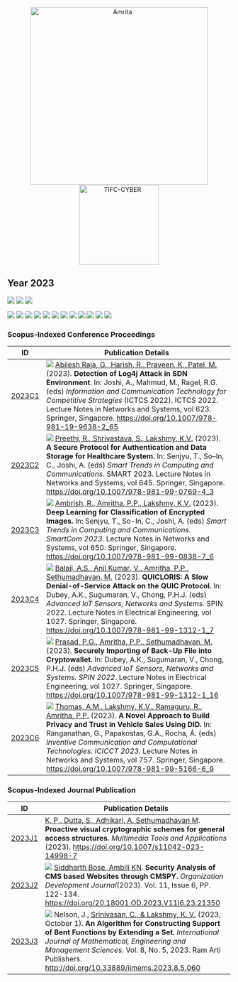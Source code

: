 <p align="center">
    <img src="https://amrita-tifac-cyber-blockchain.github.io/Amrita-TIFAC-Cyber-Blockchain/AVV_PNG.png" alt ="Amrita" width="400" />
    <img src="https://amrita-tifac-cyber-blockchain.github.io/Amrita-TIFAC-Cyber-Blockchain/TIFAC-CORE_in_Cyber_Security.png" alt ="TIFC-CYBER" width="180" />
</p>

## Year 2023
![](https://img.shields.io/badge/Year-2023-brightgreen) ![](https://img.shields.io/badge/Scopus_Conference-1-brightgreen) ![](https://img.shields.io/badge/Scopus_Journal-0-brightgreen)  

![](https://img.shields.io/badge/M_Sethumadhavan-3-blue) ![](https://img.shields.io/badge/C_Srinivasan-1-blue) ![](https://img.shields.io/badge/Lakshmy_K_V-4-blue) ![](https://img.shields.io/badge/Amritha_P_P-4-blue) ![](https://img.shields.io/badge/Praveen_K-2-blue) ![](https://img.shields.io/badge/Ramaguru_R-1-blue) ![](https://img.shields.io/badge/Sangeetha_V-0-blue) ![](https://img.shields.io/badge/Saurabh_Shrivastava-1-blue) ![](https://img.shields.io/badge/Ambili_K_N-1-blue) ![](https://img.shields.io/badge/Anand_R_Nair-0-blue) ![](https://img.shields.io/badge/V_Sujitha-0-blue) ![](https://img.shields.io/badge/Hemalatha_P-0-blue)

### Scopus-Indexed Conference Proceedings

| ID |	Publication Details |
| :----: | -------------------------------- |
| [2023C1](https://link.springer.com/chapter/10.1007/978-981-19-9638-2_65) | ![](https://img.shields.io/badge/-M.Tech-blue) [Abilesh Raja, G., Harish, R., Praveen, K., Patel, M.]() (2023). **Detection of Log4j Attack in SDN Environment**. In: Joshi, A., Mahmud, M., Ragel, R.G. (eds) _Information and Communication Technology for Competitive Strategies_ (ICTCS 2022). ICTCS 2022. Lecture Notes in Networks and Systems, vol 623. Springer, Singapore. https://doi.org/10.1007/978-981-19-9638-2_65 |
| [2023C2](https://link.springer.com/chapter/10.1007/978-981-99-0769-4_3) | ![](https://img.shields.io/badge/-M.Tech-blue) [Preethi, R., Shrivastava, S., Lakshmy, K.V.]() (2023). **A Secure Protocol for Authentication and Data Storage for Healthcare System.** In: Senjyu, T., So–In, C., Joshi, A. (eds) _Smart Trends in Computing and Communications._ SMART 2023. Lecture Notes in Networks and Systems, vol 645. Springer, Singapore. https://doi.org/10.1007/978-981-99-0769-4_3 | 
| [2023C3](https://link.springer.com/chapter/10.1007/978-981-99-0838-7_6) | ![](https://img.shields.io/badge/-M.Tech-blue) [Ambrish, R., Amritha, P.P., Lakshmy, K.V.]() (2023). **Deep Learning for Classification of Encrypted Images.** In: Senjyu, T., So-In, C., Joshi, A. (eds) _Smart Trends in Computing and Communications. SmartCom 2023._ Lecture Notes in Networks and Systems, vol 650. Springer, Singapore. https://doi.org/10.1007/978-981-99-0838-7_6 | 
| [2023C4](https://link.springer.com/chapter/10.1007/978-981-99-1312-1_7) | ![](https://img.shields.io/badge/-M.Tech-blue) [Balaji, A.S., Anil Kumar, V., Amritha, P.P., Sethumadhavan, M.]() (2023). **QUICLORIS: A Slow Denial-of-Service Attack on the QUIC Protocol.** In: Dubey, A.K., Sugumaran, V., Chong, P.H.J. (eds) _Advanced IoT Sensors, Networks and Systems._ SPIN 2022. Lecture Notes in Electrical Engineering, vol 1027. Springer, Singapore. https://doi.org/10.1007/978-981-99-1312-1_7 |
| [2023C5](https://link.springer.com/chapter/10.1007/978-981-99-1312-1_16) | ![](https://img.shields.io/badge/-M.Tech-blue) [Prasad, P.G., Amritha, P.P., Sethumadhavan, M.]() (2023). **Securely Importing of Back-Up File into Cryptowallet.** In: Dubey, A.K., Sugumaran, V., Chong, P.H.J. (eds) _Advanced IoT Sensors, Networks and Systems. SPIN 2022_. Lecture Notes in Electrical Engineering, vol 1027. Springer, Singapore. https://doi.org/10.1007/978-981-99-1312-1_16 | 
| [2023C6](https://doi.org/10.1007/978-981-99-5166-6_9) | ![](https://img.shields.io/badge/-M.Tech-blue) [Thomas, A.M., Lakshmy, K.V., Ramaguru, R., Amritha, P.P.]() (2023). **A Novel Approach to Build Privacy and Trust in Vehicle Sales Using DID.** In: Ranganathan, G., Papakostas, G.A., Rocha, Á. (eds) _Inventive Communication and Computational Technologies. ICICCT 2023._ Lecture Notes in Networks and Systems, vol 757. Springer, Singapore. https://doi.org/10.1007/978-981-99-5166-6_9 |
 
### Scopus-Indexed Journal Publication

| ID |	Publication Details |
| :----: | -------------------------------- |
| [2023J1](https://doi.org/10.1007/s11042-023-14998-7 ) | [K, P., Dutta, S., Adhikari, A. Sethumadhavan M](). **Proactive visual cryptographic schemes for general access structures.** _Multimedia Tools and Applications_ (2023). https://doi.org/10.1007/s11042-023-14998-7 | 
| [2023J2](https://doi.org/20.18001.OD.2023.V11I6.23.21350 ) | ![](https://img.shields.io/badge/-M.Tech-blue) [Siddharth Bose, Ambili KN](). **Security Analysis of CMS based Websites through CMSPY.** _Organization Development Journal_(2023). Vol. 11, Issue 6, PP. 122-134. https://doi.org/20.18001.OD.2023.V11I6.23.21350 | 
| [2023J3](https://doi.org/10.33889/ijmems.2023.8.5.060) | ![](https://img.shields.io/badge/-Faculty-blue) Nelson, J., [Srinivasan, C., & Lakshmy, K. V.]() (2023, October 1). **An Algorithm for Constructing Support of Bent Functions by Extending a Set.** _International Journal of Mathematical, Engineering and Management Sciences._ Vol. 8, No. 5, 2023. Ram Arti Publishers. http://doi.org/10.33889/ijmems.2023.8.5.060 |

